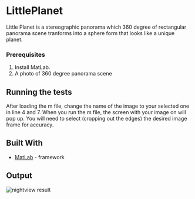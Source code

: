 # LittlePlanet

Little Planet is a stereographic panorama which 360 degree of rectangular panorama scene tranforms into a sphere form that looks like a unique planet. 

### Prerequisites

1) Install MatLab.
2) A photo of 360 degree panorama scene

## Running the tests

After loading the m file, change the name of the image to your selected one in line 4 and 7. 
When you run the m file, the screen with your image on will pop up.
You will need to select (cropping out the edges) the desired image frame for accuracy.

## Built With

* [MatLab](https://www.mathworks.com/products/matlab.html) - framework

## Output

![nightview result](https://user-images.githubusercontent.com/31485226/58988748-59143080-87b0-11e9-9503-fbd5db228c18.png)
